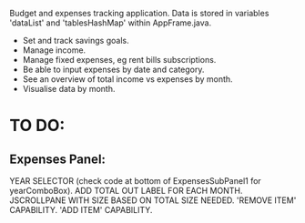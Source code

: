 Budget and expenses tracking application.
Data is stored in variables 'dataList' and 'tablesHashMap' within AppFrame.java.

- Set and track savings goals.
- Manage income.
- Manage fixed expenses, eg rent bills subscriptions.
- Be able to input expenses by date and category.
- See an overview of total income vs expenses by month.
- Visualise data by month.

# TO DO:

## Expenses Panel:
YEAR SELECTOR (check code at bottom of ExpensesSubPanel1 for yearComboBox).
ADD TOTAL OUT LABEL FOR EACH MONTH.
JSCROLLPANE WITH SIZE BASED ON TOTAL SIZE NEEDED.
'REMOVE ITEM' CAPABILITY.
'ADD ITEM' CAPABILITY.